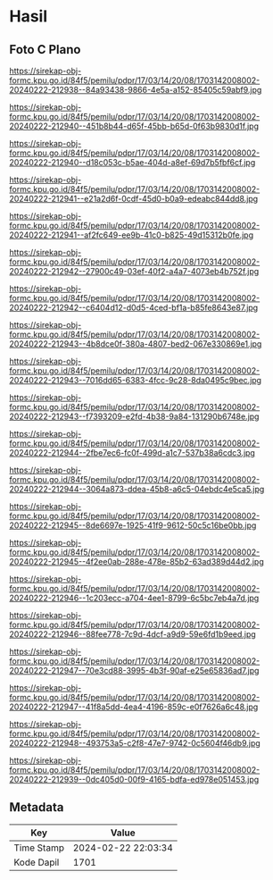 # Hasil

## Foto C Plano

https://sirekap-obj-formc.kpu.go.id/84f5/pemilu/pdpr/17/03/14/20/08/1703142008002-20240222-212938--84a93438-9866-4e5a-a152-85405c59abf9.jpg

https://sirekap-obj-formc.kpu.go.id/84f5/pemilu/pdpr/17/03/14/20/08/1703142008002-20240222-212940--451b8b44-d65f-45bb-b65d-0f63b9830d1f.jpg

https://sirekap-obj-formc.kpu.go.id/84f5/pemilu/pdpr/17/03/14/20/08/1703142008002-20240222-212940--d18c053c-b5ae-404d-a8ef-69d7b5fbf6cf.jpg

https://sirekap-obj-formc.kpu.go.id/84f5/pemilu/pdpr/17/03/14/20/08/1703142008002-20240222-212941--e21a2d6f-0cdf-45d0-b0a9-edeabc844dd8.jpg

https://sirekap-obj-formc.kpu.go.id/84f5/pemilu/pdpr/17/03/14/20/08/1703142008002-20240222-212941--af2fc649-ee9b-41c0-b825-49d15312b0fe.jpg

https://sirekap-obj-formc.kpu.go.id/84f5/pemilu/pdpr/17/03/14/20/08/1703142008002-20240222-212942--27900c49-03ef-40f2-a4a7-4073eb4b752f.jpg

https://sirekap-obj-formc.kpu.go.id/84f5/pemilu/pdpr/17/03/14/20/08/1703142008002-20240222-212942--c6404d12-d0d5-4ced-bf1a-b85fe8643e87.jpg

https://sirekap-obj-formc.kpu.go.id/84f5/pemilu/pdpr/17/03/14/20/08/1703142008002-20240222-212943--4b8dce0f-380a-4807-bed2-067e330869e1.jpg

https://sirekap-obj-formc.kpu.go.id/84f5/pemilu/pdpr/17/03/14/20/08/1703142008002-20240222-212943--7016dd65-6383-4fcc-9c28-8da0495c9bec.jpg

https://sirekap-obj-formc.kpu.go.id/84f5/pemilu/pdpr/17/03/14/20/08/1703142008002-20240222-212943--f7393209-e2fd-4b38-9a84-131290b6748e.jpg

https://sirekap-obj-formc.kpu.go.id/84f5/pemilu/pdpr/17/03/14/20/08/1703142008002-20240222-212944--2fbe7ec6-fc0f-499d-a1c7-537b38a6cdc3.jpg

https://sirekap-obj-formc.kpu.go.id/84f5/pemilu/pdpr/17/03/14/20/08/1703142008002-20240222-212944--3064a873-ddea-45b8-a6c5-04ebdc4e5ca5.jpg

https://sirekap-obj-formc.kpu.go.id/84f5/pemilu/pdpr/17/03/14/20/08/1703142008002-20240222-212945--8de6697e-1925-41f9-9612-50c5c16be0bb.jpg

https://sirekap-obj-formc.kpu.go.id/84f5/pemilu/pdpr/17/03/14/20/08/1703142008002-20240222-212945--4f2ee0ab-288e-478e-85b2-63ad389d44d2.jpg

https://sirekap-obj-formc.kpu.go.id/84f5/pemilu/pdpr/17/03/14/20/08/1703142008002-20240222-212946--1c203ecc-a704-4ee1-8799-6c5bc7eb4a7d.jpg

https://sirekap-obj-formc.kpu.go.id/84f5/pemilu/pdpr/17/03/14/20/08/1703142008002-20240222-212946--88fee778-7c9d-4dcf-a9d9-59e6fd1b9eed.jpg

https://sirekap-obj-formc.kpu.go.id/84f5/pemilu/pdpr/17/03/14/20/08/1703142008002-20240222-212947--70e3cd88-3995-4b3f-90af-e25e65836ad7.jpg

https://sirekap-obj-formc.kpu.go.id/84f5/pemilu/pdpr/17/03/14/20/08/1703142008002-20240222-212947--41f8a5dd-4ea4-4196-859c-e0f7626a6c48.jpg

https://sirekap-obj-formc.kpu.go.id/84f5/pemilu/pdpr/17/03/14/20/08/1703142008002-20240222-212948--493753a5-c2f8-47e7-9742-0c5604f46db9.jpg

https://sirekap-obj-formc.kpu.go.id/84f5/pemilu/pdpr/17/03/14/20/08/1703142008002-20240222-212939--0dc405d0-00f9-4165-bdfa-ed978e051453.jpg


## Metadata

| Key        | Value               |
| ---------- | ------------------- |
| Time Stamp | 2024-02-22 22:03:34 |
| Kode Dapil | 1701                |



